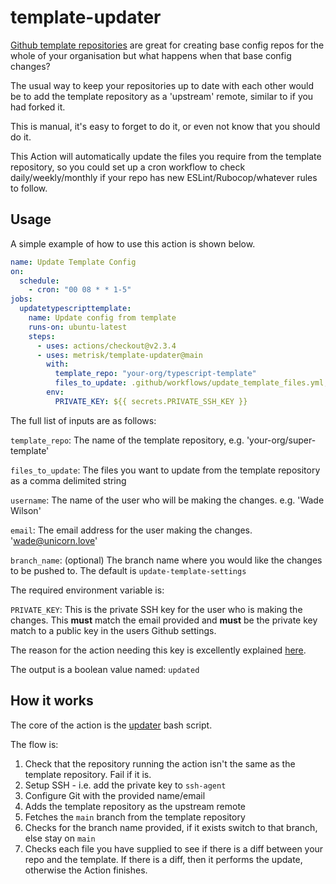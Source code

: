 # template-updater

[Github template repositories](https://docs.github.com/en/github/creating-cloning-and-archiving-repositories/creating-a-template-repository) are great for creating base config repos for the whole of your organisation but what happens when that base config changes?

The usual way to keep your repositories up to date with each other would be to add the template repository as a 'upstream' remote, similar to if you had forked it.

This is manual, it's easy to forget to do it, or even not know that you should do it.

This Action will automatically update the files you require from the template repository, so you could set up a cron workflow to check daily/weekly/monthly if your repo has new ESLint/Rubocop/whatever rules to follow.

## Usage

A simple example of how to use this action is shown below.

```yml
name: Update Template Config
on:
  schedule:
    - cron: "00 08 * * 1-5"
jobs:
  updatetypescripttemplate:
    name: Update config from template
    runs-on: ubuntu-latest
    steps:
      - uses: actions/checkout@v2.3.4
      - uses: metrisk/template-updater@main
        with:
          template_repo: "your-org/typescript-template"
          files_to_update: .github/workflows/update_template_files.yml,.github/workflows/update_docs.yml
        env:
          PRIVATE_KEY: ${{ secrets.PRIVATE_SSH_KEY }}
```

The full list of inputs are as follows:

`template_repo`: The name of the template repository, e.g. 'your-org/super-template'

`files_to_update`: The files you want to update from the template repository as a comma delimited string

`username`: The name of the user who will be making the changes. e.g. 'Wade Wilson'

`email`: The email address for the user making the changes. 'wade@unicorn.love'

`branch_name`: (optional) The branch name where you would like the changes to be pushed to. The default is `update-template-settings`

The required environment variable is:

`PRIVATE_KEY`: This is the private SSH key for the user who is making the changes. This **must** match the email provided and **must** be the private key match to a public key in the users Github settings.

The reason for the action needing this key is excellently explained [here](https://www.webfactory.de/blog/use-ssh-key-for-private-repositories-in-github-actions).

The output is a boolean value named: `updated`

## How it works

The core of the action is the [updater](./scripts/updater.sh) bash script.

The flow is:

1. Check that the repository running the action isn't the same as the template repository. Fail if it is.
2. Setup SSH - i.e. add the private key to `ssh-agent`
3. Configure Git with the provided name/email
4. Adds the template repository as the upstream remote
5. Fetches the `main` branch from the template repository
6. Checks for the branch name provided, if it exists switch to that branch, else stay on `main`
7. Checks each file you have supplied to see if there is a diff between your repo and the template. If there is a diff, then it performs the update, otherwise the Action finishes.
